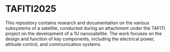 # TAFITI2025
This repository contains research and documentation on the various subsystems of a satellite, conducted during an attachment under the TAFITI project on the development of a 1U nanosatellite. The work focuses on the design and function of key components, including the electrical power, attitude control, and communication systems.
